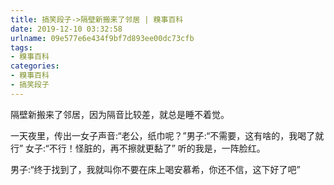 ```yaml
---
title: 搞笑段子->隔壁新搬来了邻居 | 糗事百科
date: 2019-12-10 03:32:58
urlname: 09e577e6e434f9bf7d893ee00dc73cfb
tags: 
- 糗事百科
categories:
- 糗事百科
- 搞笑段子
---
```

隔壁新搬来了邻居，因为隔音比较差，就总是睡不着觉。

一天夜里，传出一女子声音:“老公，纸巾呢？”男子:“不需要，这有啥的，我喝了就行” 女子:“不行！怪脏的，再不擦就更黏了” 听的我是，一阵脸红。

男子:“终于找到了，我就叫你不要在床上喝安慕希，你还不信，这下好了吧”


